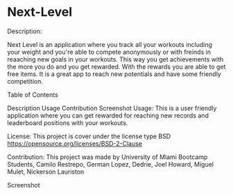 # Next-Level
Description:

Next Level is an application where you track all your workouts including your weight and you're able to compete anonymously or with freinds in reaaching new goals in your workouts. This way you get achievements with the more you do and you get rewarded. With the rewards you are able to get free items. It is a great app to reach new potentials and have some friendly competition.

Table of Contents

Description
Usage
Contribution
Screenshot
Usage:
This is a user friendly application where you can get rewarded for reaching new records and leaderboard positions with your workouts.

License:
This project is cover under the license type BSD https://opensource.org/licenses/BSD-2-Clause

Contribution:
This project was made by University of Miami Bootcamp Students, Camilo Restrepo, German Lopez, Dedrie, Joel Howard, Miguel Mulet, Nickerson Lauriston

Screenshot
